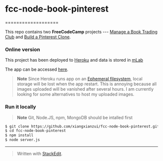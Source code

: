 # fcc-node-book-pinterest
===================

This repo contains two **FreeCodeCamp** projects --- [Manage a Book Trading Club](https://www.freecodecamp.com/challenges/manage-a-book-trading-club) and [Build a Pinterest Clone](https://www.freecodecamp.com/challenges/build-a-pinterest-clone).

### Online version

This project has been deployed to [Heroku](https://heroku.com) and data is stored in [mLab](https://mlab.com)

The app can be accessed [here](https://blooming-mountain-66425.herokuapp.com).

>**Note**
>Since Heroku runs app on an [Ephemeral filesystem](https://devcenter.heroku.com/articles/dynos#ephemeral-filesystem), local storage will be lost when the app restart. This is annoying because all images uploaded will be vanished after several hours. I am currently looking for some alternatives to host my uploaded images.

### Run it locally

>**Note**
>Git, Node.JS, npm, MongoDB should be intalled first

``` bash
$ git clone https://github.com/xiangxianzui/fcc-node-book-pinterest.git
$ cd fcc-node-book-pinterest
$ npm install
$ node server.js
```

----------

> Written with [StackEdit](https://stackedit.io/).
